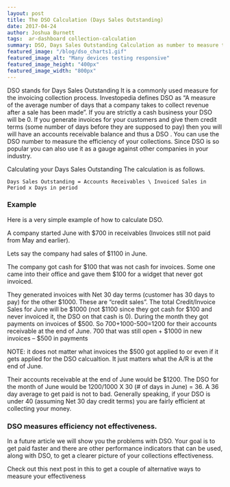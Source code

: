 ```yaml
---
layout: post
title: The DSO Calculation (Days Sales Outstanding)
date: 2017-04-24
author: Joshua Burnett
tags:  ar-dashboard collection-calculation
summary: DSO, Days Sales Outstanding Calculation as number to measure the efficiency of your collections.
featured_image: "/blog/dso_charts1.gif"
featured_image_alt: "Many devices testing responsive"
featured_image_height: "400px"
featured_image_width: "800px"
---
```

DSO stands for Days Sales Outstanding
It is a commonly used measure for the invoicing collection process. Investopedia defines DSO as “A measure of the average number of days that a company takes to collect revenue after a sale has been made”. If you are strictly a cash business your DSO will be 0. If you generate invoices for your customers and give them credit terms (some number of days before they are supposed to pay) then you will will have an accounts receivable balance and thus a DSO . You can use the DSO number to measure the efficiency of your collections. Since DSO is so popular you can also use it as a gauge against other companies in your industry.

Calculating your Days Sales Outstanding
The calculation is as follows.

```Days Sales Outstanding = Accounts Receivables \ Invoiced Sales in Period x Days in period```


### Example
Here is a very simple example of how to calculate DSO.

A company started June with $700 in receivables (Invoices still not paid from May and earlier).

Lets say the company had sales of $1100 in June.

The company got cash for $100 that was not cash for invoices. Some one came into their office and gave them $100 for a widget that never got invoiced.

They generated invoices with Net 30 day terms (customer has 30 days to pay) for the other $1000. These are “credit sales”. The total Credit/Invoice Sales for June will be $1000 (not $1100 since they got cash for $100 and never invoiced it, the DSO on that cash is 0).
During the month they got payments on invoices of $500.
So $700+$1000-$500=$1200 for their accounts receivable at the end of June. 700 that was still open + $1000 in new invoices – $500 in payments

NOTE: it does not matter what invoices the $500 got applied to or even if it gets applied for the DSO calcualtion. It just matters what the A/R is at the end of June.

Their accounts receivable at the end of June would be $1200. The DSO for the month of June would be $1200/$1000 X 30 (# of days in June) = 36.
A 36 day average to get paid is not to bad. Generally speaking, if your DSO is under 40 (assuming Net 30 day credit terms) you are fairly efficient at collecting your money.

### DSO measures efficiency not effectiveness.

In a future article we will show you the problems with DSO. Your goal is to get paid faster and there are other performance indicators that can be used, along with DSO, to get a clearer picture of your collections effectiveness.

Check out this next post in this to get a couple of alternative ways to measure your effectiveness
